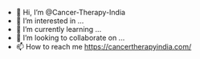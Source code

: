 - 👋 Hi, I’m @Cancer-Therapy-India
- 👀 I’m interested in ...
- 🌱 I’m currently learning ...
- 💞️ I’m looking to collaborate on ...
- 📫 How to reach me https://cancertherapyindia.com/

<!---
Cancer-Therapy-India/Cancer-Therapy-India is a ✨ special ✨ repository because its `README.md` (this file) appears on your GitHub profile.
You can click the Preview link to take a look at your changes.
--->
